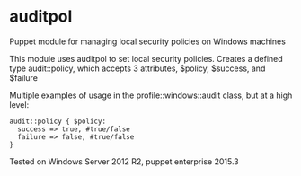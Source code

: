 # auditpol
Puppet module for managing local security policies on Windows machines

This module uses auditpol to set local security policies. Creates a defined type audit::policy, which accepts 3 attributes, $policy, $success, and $failure

Multiple examples of usage in the profile::windows::audit class, but at a high level:

```
audit::policy { $policy:
  success => true, #true/false
  failure => false, #true/false
}
```

Tested on Windows Server 2012 R2, puppet enterprise 2015.3
